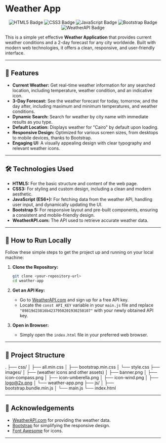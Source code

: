 # Weather App

<p align="center">
  <img src="https://img.shields.io/badge/HTML5-E34F26?style=for-the-badge&logo=html5&logoColor=white" alt="HTML5 Badge">
  <img src="https://img.shields.io/badge/CSS3-1572B6?style=for-the-badge&logo=css3&logoColor=white" alt="CSS3 Badge">
  <img src="https://img.shields.io/badge/JavaScript-F7DF1E?style=for-the-badge&logo=javascript&logoColor=black" alt="JavaScript Badge">
  <img src="https://img.shields.io/badge/Bootstrap-7952B3?style=for-the-badge&logo=bootstrap&logoColor=white" alt="Bootstrap Badge">
  <img src="https://img.shields.io/badge/WeatherAPI-009AD8?style=for-the-badge&logo=react&logoColor=white" alt="WeatherAPI Badge">
</p>

This is a simple yet effective **Weather Application** that provides current weather conditions and a 2-day forecast for any city worldwide. Built with modern web technologies, it offers a clean, responsive, and user-friendly interface.

---

## 🌟 Features

* **Current Weather:** Get real-time weather information for any searched location, including temperature, weather condition, and an indicative icon.
* **3-Day Forecast:** See the weather forecast for today, tomorrow, and the day after, including maximum and minimum temperatures, and weather conditions.
* **Dynamic Search:** Search for weather by city name with immediate results as you type.
* **Default Location:** Displays weather for "Cairo" by default upon loading.
* **Responsive Design:** Optimized for various screen sizes, from desktops to mobile devices, thanks to Bootstrap.
* **Engaging UI:** A visually appealing design with clear typography and relevant weather icons.

---

## 🛠️ Technologies Used

* **HTML5:** For the basic structure and content of the web page.
* **CSS3:** For styling and custom design, including a clean and modern aesthetic.
* **JavaScript (ES6+):** For fetching data from the weather API, handling user input, and dynamically updating the UI.
* **Bootstrap 5:** For responsive layout and pre-built components, ensuring a consistent and mobile-friendly design.
* **WeatherAPI.com:** The API used to retrieve accurate weather data.

---

## 🚀 How to Run Locally

Follow these simple steps to get the project up and running on your local machine:

1.  **Clone the Repository:**
    ```bash
    git clone <your-repository-url>
    cd weather-app
    ```

2.  **Get an API Key:**
    * Go to [WeatherAPI.com](https://www.weatherapi.com/) and sign up for a free API key.
    * Locate the `const API_KEY` variable in your `main.js` file and replace `"89819d23816b4237950201930250107"` with your newly obtained API key.

3.  **Open in Browser:**
    * Simply open the `index.html` file in your preferred web browser.

---

## 📂 Project Structure

.
├── css/
│   ├── all.min.css
│   ├── bootstrap.min.css
│   └── style.css
├── images/
│   ├── (weather icons and other assets)
│   ├── banner.png
│   ├── icon-compass.png
│   ├── icon-umberella.png
│   ├── icon-wind.png
│   ├── logo@2x.png
│   └── weather-app.png
├── js/
│   ├── bootstrap.bundle.min.js
│   └── main.js
└── index.html

---

## 🙏 Acknowledgements

* [WeatherAPI.com](https://www.weatherapi.com/) for providing the weather data.
* [Bootstrap](https://getbootstrap.com/) for simplifying the responsive design.
* [Font Awesome](https://fontawesome.com/) for icons.

---

